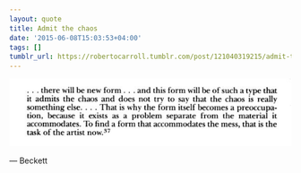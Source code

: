 ```yaml
---
layout: quote
title: Admit the chaos
date: '2015-06-08T15:03:53+04:00'
tags: []
tumblr_url: https://robertocarroll.tumblr.com/post/121040319215/admit-the-chaos-beckett
---
```

<img src="/images/quotes/tumblr_npn3mhFDWQ1u0ytjpo1_1280.jpg"/>

&#8212; Beckett
